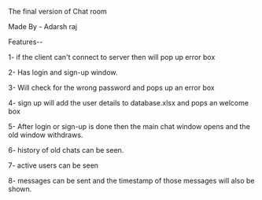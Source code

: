 The final version of Chat room

Made By - Adarsh raj



Features--

1- if the client can't connect to server then will pop up error box

2- Has login and sign-up window.

3- Will check for the wrong password and pops up an error box

4- sign up will add the user details to database.xlsx and pops an welcome box

5- After login or sign-up is done then the main chat window opens and the old window withdraws.

6- history of old chats can be seen.

7- active users can be seen

8- messages can be sent and the timestamp of those messages will also be shown.
